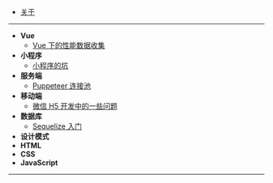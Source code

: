 - [关于](README.md)

---

- **Vue**
  - [Vue 下的性能数据收集](post/Vue/Vue下的性能数据收集.md)
- **小程序**
  - [小程序的坑](post/小程序/小程序的坑.md)
- **服务端**
  - [Puppeteer 连接池](post/服务端/Puppeteer连接池.md)
- **移动端**
  - [微信 H5 开发中的一些问题](post/移动端/微信H5开发中的一些问题.md)
- **数据库**
  - [Sequelize 入门](post/数据库/Sequelize入门.md)
- **设计模式**
- **HTML**
- **CSS**
- **JavaScript**

---

<!-- - **友链** -->
